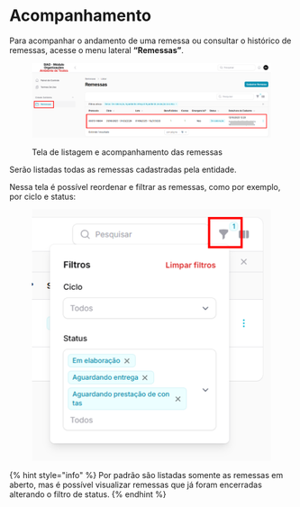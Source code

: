 # Acompanhamento

Para acompanhar o andamento de uma remessa ou consultar o histórico de remessas, acesse o menu lateral **“Remessas”**.

<figure><img src="../../.gitbook/assets/image (12) (1).png" alt=""><figcaption><p>Tela de listagem e acompanhamento das remessas</p></figcaption></figure>

Serão listadas todas as remessas cadastradas pela entidade.

Nessa tela é possível reordenar e filtrar as remessas, como por exemplo, por ciclo e status:

<figure><img src="../../.gitbook/assets/image (13) (1).png" alt=""><figcaption></figcaption></figure>

{% hint style="info" %}
Por padrão são listadas somente as remessas em aberto, mas é possível visualizar remessas que já foram encerradas alterando o filtro de status.
{% endhint %}
